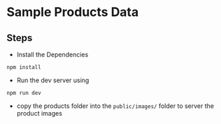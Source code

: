 # Sample Products Data

## Steps

- Install the Dependencies

```
npm install
```

- Run the dev server using

```
npm run dev
```

- copy the products folder into the `public/images/` folder to server the product images

